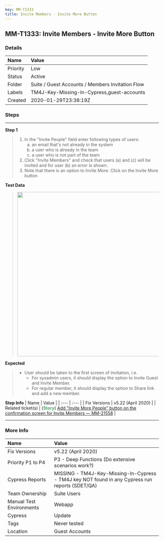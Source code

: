 ```yaml
---
key: MM-T1333
title: Invite Members - Invite More Button
---
```


## MM-T1333: Invite Members - Invite More Button

### Details

| Name     | Value                                            |
| :------- | :----------------------------------------------- |
| Priority | Low                                              |
| Status   | Active                                           |
| Folder   | Suite / Guest Accounts / Members Invitation Flow |
| Labels   | TM4J-Key-Missing-In-Cypress,guest-accounts       |
| Created  | 2020-01-29T23:38:19Z                             |

### Steps

<hr/>

**Step 1**

> <article><ol><li>In the "Invite People" field enter following types of users:<ol style="list-style-type: lower-alpha;"><li>an email that's not already in the system</li><li>a user who is already in the team</li><li>a user who is not part of the team</li></ol></li><li>Click "Invite Members" and check that users (a) and (c) will be invited and for user (b) an error is shown.</li><li>Note that there is an option to Invite More. Click on the Invite More button</li></ol></article>

**Test Data**

> <article><img src="https://smartbear-tm4j-prod-us-west-2-attachment-rich-text.s3.us-west-2.amazonaws.com/embedded-f3277290f945470c4add5d21ef3dc7ca7b74388fc7152bfb6b99ae58c66a95a8-1580343526284-image-2020-01-07-14-13-59-974.png" style="width: 539px;" class="fr-fil fr-dib"></article>

**Expected**

> <article><ul><li>User should be taken to the first screen of invitation, i.e.<ul><li>For sysadmin users, it should display the option to Invite Guest and Invite Member.</li><li>For regular member, it should display the option to Share link and add a new member.</li></ul></li></ul></article>

**Step Info**
| Name | Value |
| :--- | :--- |
| Fix Versions | v5.22 (April 2020) |
| Related ticket(s) | (<strong><span style="color: rgb(65, 168, 95);">Story</span></strong>) <a href="https://mattermost.atlassian.net/browse/MM-21558">Add "Invite More People" button on the confirmation screen for Invite Members — MM-21558</a> |

<hr/>

### More Info

| Name                     | Value                                                                                           |
| :----------------------- | :---------------------------------------------------------------------------------------------- |
| Fix Versions             | v5.22 (April 2020)                                                                              |
| Priority P1 to P4        | P3 - Deep Functions (Do extensive scenarios work?)                                              |
| Cypress Reports          | MISSING - TM4J-Key-Missing-In-Cypress - TM4J key NOT found in any Cypress run reports (SDET/QA) |
| Team Ownership           | Suite Users                                                                                     |
| Manual Test Environments | Webapp                                                                                          |
| Cypress                  | Update                                                                                          |
| Tags                     | Never tested                                                                                    |
| Location                 | Guest Accounts                                                                                  |
